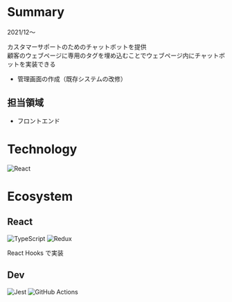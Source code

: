 # Summary

2021/12〜

カスタマーサポートのためのチャットボットを提供  
顧客のウェブページに専用のタグを埋め込むことでウェブページ内にチャットボットを実装できる

- 管理画面の作成（既存システムの改修）

## 担当領域

- フロントエンド

# Technology

![React](/tools/react.png 'React')

# Ecosystem

## React

![TypeScript](/tools/typescript.png 'TypeScript')
![Redux](/tools/redux.png 'Redux')

React Hooks で実装

## Dev

![Jest](/tools/jest.png 'Jest')
![GitHub Actions](/tools/github-actions.png 'GitHub Actions')
